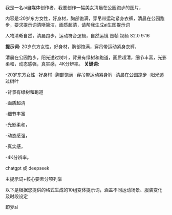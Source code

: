 

我是一名ai自媒体创作者，我要创作一幅美女清晨在公园跑步的图片，

内容是:20岁东方女性，好身材，胸部饱满，穿吊带运动紧身衣裤，清晨在公园跑步，要求提示词清晰简洁，画质超清，请帮我生成ai生图提示词



人物清晰自然，清晨跑步，运动符合逻辑，自然运镜
首帧 视频 S2.0 9:16



**提示词:**
20岁东方女性，好身材，胸部饱满，穿吊带运动紧身衣裤，

清晨在公园跑步，阳光透过树叶，背景有绿树和跑道，画质超清，细节丰富，光影柔和，动态感强，真实感，4K分辨率。
**关键词:**

 -20岁东方女性
 -好身材
 -胸部饱满
 -穿吊带运动紧身裤
-清晨在公园跑步
 -阳光透过树叶
 
 -背景有绿树和跑道
 
 -画质超清
 
 -细节丰富
  
  
 -光影柔和，
  
  
  -动态感强，
  
  -真实感，
  
  
  -4K分辨率。




chatgpt
或
deepseek

主提示词+核心要素分项列举


以下是根据您提供的格式生成的10组变体提示词，涵盖不同运动场景、服装变化及时段设定



即梦ai






